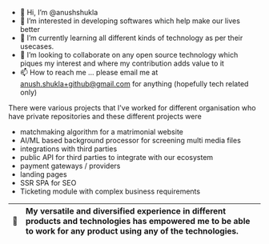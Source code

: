 - 👋 Hi, I’m @anushshukla
- 👀 I’m interested in developing softwares which help make our lives better
- 🌱 I’m currently learning all different kinds of technology as per their usecases.
- 💞️ I’m looking to collaborate on any open source technology which piques my interest and where my contribution adds value to it
- 📫 How to reach me ... please email me at anush.shukla+github@gmail.com for anything (hopefully tech related only)

There were various projects that I've worked for different organisation who have private repositories and these different projects were
- matchmaking algorithm for a matrimonial website
- AI/ML based background processor for screening multi media files
- integrations with third parties
- public API for third parties to integrate with our ecosystem
- payment gateways / providers
- landing pages
- SSR SPA for SEO
- Ticketing module with complex business requirements


| :memo:        | My versatile and diversified experience in different products and technologies has empowered me to be able to work for any product using any of the technologies.       |
|---------------|:------------------------|


<!---
anushshukla/anushshukla is a ✨ special ✨ repository because its `README.md` (this file) appears on your GitHub profile.
You can click the Preview link to take a look at your changes.
--->
